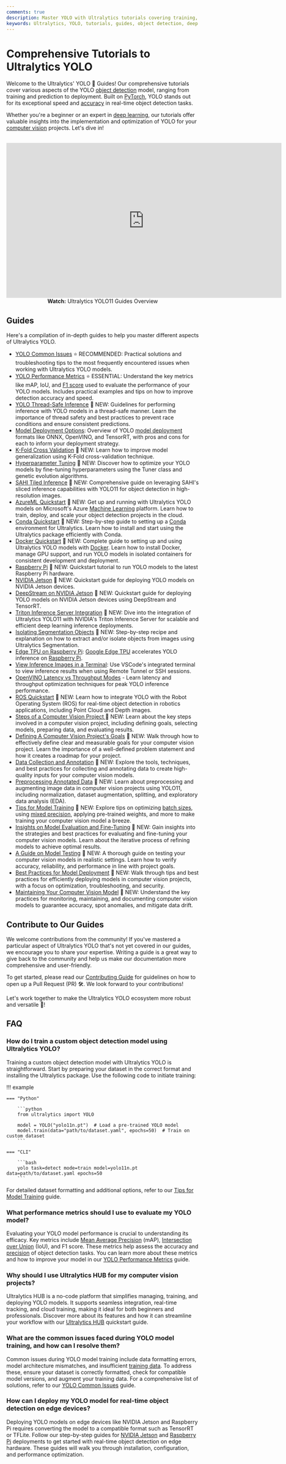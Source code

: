 ```yaml
---
comments: true
description: Master YOLO with Ultralytics tutorials covering training, deployment and optimization. Find solutions, improve metrics, and deploy with ease!.
keywords: Ultralytics, YOLO, tutorials, guides, object detection, deep learning, PyTorch, training, deployment, optimization, computer vision
---
```


# Comprehensive Tutorials to Ultralytics YOLO

Welcome to the Ultralytics' YOLO 🚀 Guides! Our comprehensive tutorials cover various aspects of the YOLO [object detection](https://www.ultralytics.com/glossary/object-detection) model, ranging from training and prediction to deployment. Built on [PyTorch](https://www.ultralytics.com/glossary/pytorch), YOLO stands out for its exceptional speed and [accuracy](https://www.ultralytics.com/glossary/accuracy) in real-time object detection tasks.

Whether you're a beginner or an expert in [deep learning](https://www.ultralytics.com/glossary/deep-learning-dl), our tutorials offer valuable insights into the implementation and optimization of YOLO for your [computer vision](https://www.ultralytics.com/glossary/computer-vision-cv) projects. Let's dive in!

<p align="center">
  <br>
  <iframe loading="lazy" width="720" height="405" src="https://www.youtube.com/embed/96NkhsV-W1U"
    title="YouTube video player" frameborder="0"
    allow="accelerometer; autoplay; clipboard-write; encrypted-media; gyroscope; picture-in-picture; web-share"
    allowfullscreen>
  </iframe>
  <br>
  <strong>Watch:</strong> Ultralytics YOLO11 Guides Overview
</p>

## Guides

Here's a compilation of in-depth guides to help you master different aspects of Ultralytics YOLO.

- [YOLO Common Issues](yolo-common-issues.md) ⭐ RECOMMENDED: Practical solutions and troubleshooting tips to the most frequently encountered issues when working with Ultralytics YOLO models.
- [YOLO Performance Metrics](yolo-performance-metrics.md) ⭐ ESSENTIAL: Understand the key metrics like mAP, IoU, and [F1 score](https://www.ultralytics.com/glossary/f1-score) used to evaluate the performance of your YOLO models. Includes practical examples and tips on how to improve detection accuracy and speed.
- [YOLO Thread-Safe Inference](yolo-thread-safe-inference.md) 🚀 NEW: Guidelines for performing inference with YOLO models in a thread-safe manner. Learn the importance of thread safety and best practices to prevent race conditions and ensure consistent predictions.
- [Model Deployment Options](model-deployment-options.md): Overview of YOLO [model deployment](https://www.ultralytics.com/glossary/model-deployment) formats like ONNX, OpenVINO, and TensorRT, with pros and cons for each to inform your deployment strategy.
- [K-Fold Cross Validation](kfold-cross-validation.md) 🚀 NEW: Learn how to improve model generalization using K-Fold cross-validation technique.
- [Hyperparameter Tuning](hyperparameter-tuning.md) 🚀 NEW: Discover how to optimize your YOLO models by fine-tuning hyperparameters using the Tuner class and genetic evolution algorithms.
- [SAHI Tiled Inference](sahi-tiled-inference.md) 🚀 NEW: Comprehensive guide on leveraging SAHI's sliced inference capabilities with YOLO11 for object detection in high-resolution images.
- [AzureML Quickstart](azureml-quickstart.md) 🚀 NEW: Get up and running with Ultralytics YOLO models on Microsoft's Azure [Machine Learning](https://www.ultralytics.com/glossary/machine-learning-ml) platform. Learn how to train, deploy, and scale your object detection projects in the cloud.
- [Conda Quickstart](conda-quickstart.md) 🚀 NEW: Step-by-step guide to setting up a [Conda](https://anaconda.org/conda-forge/ultralytics) environment for Ultralytics. Learn how to install and start using the Ultralytics package efficiently with Conda.
- [Docker Quickstart](docker-quickstart.md) 🚀 NEW: Complete guide to setting up and using Ultralytics YOLO models with [Docker](https://hub.docker.com/r/ultralytics/ultralytics). Learn how to install Docker, manage GPU support, and run YOLO models in isolated containers for consistent development and deployment.
- [Raspberry Pi](raspberry-pi.md) 🚀 NEW: Quickstart tutorial to run YOLO models to the latest Raspberry Pi hardware.
- [NVIDIA Jetson](nvidia-jetson.md) 🚀 NEW: Quickstart guide for deploying YOLO models on NVIDIA Jetson devices.
- [DeepStream on NVIDIA Jetson](deepstream-nvidia-jetson.md) 🚀 NEW: Quickstart guide for deploying YOLO models on NVIDIA Jetson devices using DeepStream and TensorRT.
- [Triton Inference Server Integration](triton-inference-server.md) 🚀 NEW: Dive into the integration of Ultralytics YOLO11 with NVIDIA's Triton Inference Server for scalable and efficient deep learning inference deployments.
- [Isolating Segmentation Objects](isolating-segmentation-objects.md) 🚀 NEW: Step-by-step recipe and explanation on how to extract and/or isolate objects from images using Ultralytics Segmentation.
- [Edge TPU on Raspberry Pi](coral-edge-tpu-on-raspberry-pi.md): [Google Edge TPU](https://coral.ai/products/accelerator) accelerates YOLO inference on [Raspberry Pi](https://www.raspberrypi.com/).
- [View Inference Images in a Terminal](view-results-in-terminal.md): Use VSCode's integrated terminal to view inference results when using Remote Tunnel or SSH sessions.
- [OpenVINO Latency vs Throughput Modes](optimizing-openvino-latency-vs-throughput-modes.md) - Learn latency and throughput optimization techniques for peak YOLO inference performance.
- [ROS Quickstart](ros-quickstart.md) 🚀 NEW: Learn how to integrate YOLO with the Robot Operating System (ROS) for real-time object detection in robotics applications, including Point Cloud and Depth images.
- [Steps of a Computer Vision Project ](steps-of-a-cv-project.md) 🚀 NEW: Learn about the key steps involved in a computer vision project, including defining goals, selecting models, preparing data, and evaluating results.
- [Defining A Computer Vision Project's Goals](defining-project-goals.md) 🚀 NEW: Walk through how to effectively define clear and measurable goals for your computer vision project. Learn the importance of a well-defined problem statement and how it creates a roadmap for your project.
- [Data Collection and Annotation](data-collection-and-annotation.md) 🚀 NEW: Explore the tools, techniques, and best practices for collecting and annotating data to create high-quality inputs for your computer vision models.
- [Preprocessing Annotated Data](preprocessing_annotated_data.md) 🚀 NEW: Learn about preprocessing and augmenting image data in computer vision projects using YOLO11, including normalization, dataset augmentation, splitting, and exploratory data analysis (EDA).
- [Tips for Model Training](model-training-tips.md) 🚀 NEW: Explore tips on optimizing [batch sizes](https://www.ultralytics.com/glossary/batch-size), using [mixed precision](https://www.ultralytics.com/glossary/mixed-precision), applying pre-trained weights, and more to make training your computer vision model a breeze.
- [Insights on Model Evaluation and Fine-Tuning](model-evaluation-insights.md) 🚀 NEW: Gain insights into the strategies and best practices for evaluating and fine-tuning your computer vision models. Learn about the iterative process of refining models to achieve optimal results.
- [A Guide on Model Testing](model-testing.md) 🚀 NEW: A thorough guide on testing your computer vision models in realistic settings. Learn how to verify accuracy, reliability, and performance in line with project goals.
- [Best Practices for Model Deployment](model-deployment-practices.md) 🚀 NEW: Walk through tips and best practices for efficiently deploying models in computer vision projects, with a focus on optimization, troubleshooting, and security.
- [Maintaining Your Computer Vision Model](model-monitoring-and-maintenance.md) 🚀 NEW: Understand the key practices for monitoring, maintaining, and documenting computer vision models to guarantee accuracy, spot anomalies, and mitigate data drift.

## Contribute to Our Guides

We welcome contributions from the community! If you've mastered a particular aspect of Ultralytics YOLO that's not yet covered in our guides, we encourage you to share your expertise. Writing a guide is a great way to give back to the community and help us make our documentation more comprehensive and user-friendly.

To get started, please read our [Contributing Guide](../help/contributing.md) for guidelines on how to open up a Pull Request (PR) 🛠️. We look forward to your contributions!

Let's work together to make the Ultralytics YOLO ecosystem more robust and versatile 🙏!

## FAQ

### How do I train a custom object detection model using Ultralytics YOLO?

Training a custom object detection model with Ultralytics YOLO is straightforward. Start by preparing your dataset in the correct format and installing the Ultralytics package. Use the following code to initiate training:

!!! example

    === "Python"

        ```python
        from ultralytics import YOLO

        model = YOLO("yolo11n.pt")  # Load a pre-trained YOLO model
        model.train(data="path/to/dataset.yaml", epochs=50)  # Train on custom dataset
        ```

    === "CLI"

        ```bash
        yolo task=detect mode=train model=yolo11n.pt data=path/to/dataset.yaml epochs=50
        ```

For detailed dataset formatting and additional options, refer to our [Tips for Model Training](model-training-tips.md) guide.

### What performance metrics should I use to evaluate my YOLO model?

Evaluating your YOLO model performance is crucial to understanding its efficacy. Key metrics include [Mean Average Precision](https://www.ultralytics.com/glossary/mean-average-precision-map) (mAP), [Intersection over Union](https://www.ultralytics.com/glossary/intersection-over-union-iou) (IoU), and F1 score. These metrics help assess the accuracy and [precision](https://www.ultralytics.com/glossary/precision) of object detection tasks. You can learn more about these metrics and how to improve your model in our [YOLO Performance Metrics](yolo-performance-metrics.md) guide.

### Why should I use Ultralytics HUB for my computer vision projects?

Ultralytics HUB is a no-code platform that simplifies managing, training, and deploying YOLO models. It supports seamless integration, real-time tracking, and cloud training, making it ideal for both beginners and professionals. Discover more about its features and how it can streamline your workflow with our [Ultralytics HUB](https://docs.ultralytics.com/hub/) quickstart guide.

### What are the common issues faced during YOLO model training, and how can I resolve them?

Common issues during YOLO model training include data formatting errors, model architecture mismatches, and insufficient [training data](https://www.ultralytics.com/glossary/training-data). To address these, ensure your dataset is correctly formatted, check for compatible model versions, and augment your training data. For a comprehensive list of solutions, refer to our [YOLO Common Issues](yolo-common-issues.md) guide.

### How can I deploy my YOLO model for real-time object detection on edge devices?

Deploying YOLO models on edge devices like NVIDIA Jetson and Raspberry Pi requires converting the model to a compatible format such as TensorRT or TFLite. Follow our step-by-step guides for [NVIDIA Jetson](nvidia-jetson.md) and [Raspberry Pi](raspberry-pi.md) deployments to get started with real-time object detection on edge hardware. These guides will walk you through installation, configuration, and performance optimization.
